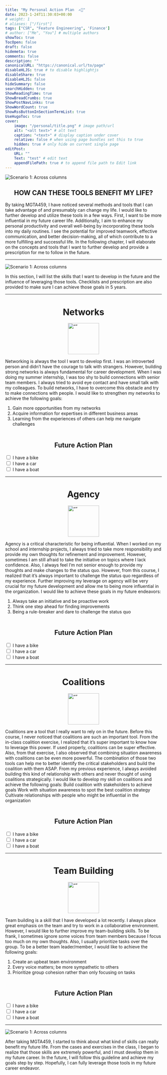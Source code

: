 ```yaml
---
title: "My Personal Action Plan  ✍🏻"
date: 2023-1-24T11:30:03+00:00
# weight: 1
# aliases: ["/first"]
tags: ["CSR", "Feature Engineering", 'Finance']
# author: ["Me", "You"] # multiple authors
showToc: true
TocOpen: false
draft: false
hidemeta: true
comments: false
description: ""
canonicalURL: "https://canonical.url/to/page"
disableHLJS: true # to disable highlightjs
disableShare: true
disableHLJS: false
hideSummary: false
searchHidden: true
ShowReadingTime: true
ShowBreadCrumbs: true
ShowPostNavLinks: true
ShowWordCount: true
ShowRssButtonInSectionTermList: true
UseHugoToc: true
cover:
    image: "/personal/title.png" # image path/url
    alt: "<alt text>" # alt text
    caption: "<text>" # display caption under cover
    relative: false # when using page bundles set this to true
    hidden: true # only hide on current single page
editPost:
    URL: ""
    Text: "test" # edit text
    appendFilePath: true # to append file path to Edit link
---
```



![Scenario 1: Across columns](/personal/title.png) <br/>




<h2 style="text-align: center;"> HOW CAN THESE TOOLS BENEFIT MY LIFE? </h2>
<font size=”50”> By taking MGTA459, I have noticed several methods and tools that I can take advantage of and presumably can change my life. I would like to further develop and utilize these tools in a few ways. First, I want to be more influential in my future career life. Additionally, I aim to enhance my personal productivity and overall well-being by incorporating these tools into my daily routines. I see the potential for improved teamwork, effective communication, and better decision-making, all of which contribute to a more fulfilling and successful life. In the following chapter, I will elaborate on the concepts and tools that I want to further develop and provide a prescription for me to follow in the future. </font>


---
![Scenario 1: Across columns](/personal/action.png) <br/>


In this section, I will list the skills that I want to develop in the future and the influence of leveraging those tools. Checklists and prescription are also provided to make sure I can achieve those goals in 5 years.




---
<h1 style="text-align: center;"> Networks </h1>


<div style="display: flex; justify-content: center; align-items: center;">
    <img src=/personal/networks.png alt= “” width="100" height="100">
</div>

Networking is always the tool I want to develop first. I was an introverted person and didn’t have the courage to talk with strangers. However, building strong networks is always fundamental for career development. When I was doing my summer internship, I was too shy to build connections with senior team members. I always tried to avoid eye contact and have small talk with my colleagues. To build networks, I have to overcome this obstacle and try to make connections with people. I would like to strengthen my networks to achieve the following goals:
1. Gain more opportunities from my networks
2. Acquire information for expertises in different business areas
3. Learning from the experiences of others can help me navigate challenges
<br/><br/>

<h2 style="text-align: center;"> Future Action Plan </h2>


<input type="checkbox" id="vehicle1" name="vehicle1" value="Bike">
<label for="vehicle1"> I have a bike</label><br>
<input type="checkbox" id="vehicle2" name="vehicle2" value="Car">
<label for="vehicle2"> I have a car</label><br>
<input type="checkbox" id="vehicle3" name="vehicle3" value="Boat">
<label for="vehicle3"> I have a boat</label><br>


---
<h1 style="text-align: center;"> Agency </h1>

<div style="display: flex; justify-content: center; align-items: center;">
    <img src=/personal/agency.png alt= “” width="100" height="100">
</div>


Agency is a critical characteristic for being influential. When I worked on my school and internship projects, I always tried to take more responsibility and provide my own thoughts for refinement and improvement. However, sometimes I am still afraid to take the initiative on topics where I lack confidence. 
Also, I always feel I’m not senior enough to provide my thoughts and make changes to the status quo. However, from this course, I realized that it’s always important to challenge the status quo regardless of my experience.
Further improving my leverage on agency will be very crucial for my future development and allow me to being more influential in the organization. I would like to achieve these goals in my future endeavors:
1. Always take an initiative and be proactive work
2. Think one step ahead for finding improvements
3. Being a rule-breaker and dare to challenge the status quo 
<br/><br/>

<h2 style="text-align: center;"> Future Action Plan </h2>


<input type="checkbox" id="vehicle1" name="vehicle1" value="Bike">
<label for="vehicle1"> I have a bike</label><br>
<input type="checkbox" id="vehicle2" name="vehicle2" value="Car">
<label for="vehicle2"> I have a car</label><br>
<input type="checkbox" id="vehicle3" name="vehicle3" value="Boat">
<label for="vehicle3"> I have a boat</label><br>

---
<h1 style="text-align: center;"> Coalitions </h1>  


<div style="display: flex; justify-content: center; align-items: center;">
    <img src=/personal/col.png alt= “” width="100" height="100">
</div>

Coalitions are a tool that I really want to rely on in the future. Before this course, I never noticed that coalitions are such an important tool. From the in-class coalition exercise, I realized that it’s super important to know how to leverage this power. If used properly, coalitions can be super effective. Also, from that exercise, I also observed that combining situation awareness with coalitions can be even more powerful. The combination of those two tools can help me to better identify the critical stakeholders and build the coalition with them ASAP.
From my previous experience, I always avoided building this kind of relationship with others and never thought of using coalitions strategically. I would like to develop my skill on coalitions and achieve the following goals:
Build coalition with stakeholders to achieve goals
Work with situation awareness to spot the best coalition strategy 
Cultivate relationships with people who might be influential in the organization
<br/><br/>

<h2 style="text-align: center;"> Future Action Plan </h2>


<input type="checkbox" id="vehicle1" name="vehicle1" value="Bike">
<label for="vehicle1"> I have a bike</label><br>
<input type="checkbox" id="vehicle2" name="vehicle2" value="Car">
<label for="vehicle2"> I have a car</label><br>
<input type="checkbox" id="vehicle3" name="vehicle3" value="Boat">
<label for="vehicle3"> I have a boat</label><br>

---
<h1 style="text-align: center;"> Team Building</h1>

<div style="display: flex; justify-content: center; align-items: center;">
    <img src=/personal/team.png alt= “” width="100" height="100">
</div>



Team building is a skill that I have developed a lot recently. I always place great emphasis on the team and try to work in a collaborative environment. However, I would like to further improve my team-building skills. To be frank, I sometimes ignore some voices from team members because I focus too much on my own thoughts. Also, I usually prioritize tasks over the group. To be a better team leader/member, I would like to achieve the following goals:
1. Create an upbeat team environment
2. Every voice matters; be more sympathetic to others
3. Prioritize group cohesion rather than only focusing on tasks
<br/><br/>

<h2 style="text-align: center;"> Future Action Plan </h2>


<input type="checkbox" id="vehicle1" name="vehicle1" value="Bike">
<label for="vehicle1"> I have a bike</label><br>
<input type="checkbox" id="vehicle2" name="vehicle2" value="Car">
<label for="vehicle2"> I have a car</label><br>
<input type="checkbox" id="vehicle3" name="vehicle3" value="Boat">
<label for="vehicle3"> I have a boat</label><br>

---


![Scenario 1: Across columns](/personal/takeaway.png) <br/>

After taking MGTA459, I started to think about what kind of skills can really benefit my future life. From the cases and exercises in the class, I began to realize that those skills are extremely powerful, and I must develop them in my future career. In the future, I will follow this guideline and achieve my goals step by step. Hopefully, I can fully leverage those tools in my future career endeavor.    
